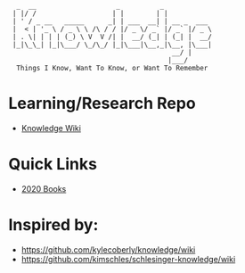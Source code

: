 ```
  _  __                    _          _            
 | |/ /                   | |        | |           
 | ' / _ __   _____      _| | ___  __| | __ _  ___ 
 |  < | '_ \ / _ \ \ /\ / / |/ _ \/ _` |/ _` |/ _ \
 | . \| | | | (_) \ V  V /| |  __/ (_| | (_| |  __/
 |_|\_\_| |_|\___/ \_/\_/ |_|\___|\__,_|\__, |\___|
                                         __/ |     
                                        |___/    
  Things I Know, Want To Know, or Want To Remember                                        
```

# Learning/Research Repo

* [Knowledge Wiki](https://github.com/davidaayers/knowledge/wiki)

# Quick Links

* [2020 Books](https://github.com/davidaayers/knowledge/wiki/2020-Books)

# Inspired by:

* https://github.com/kylecoberly/knowledge/wiki
* https://github.com/kimschles/schlesinger-knowledge/wiki
